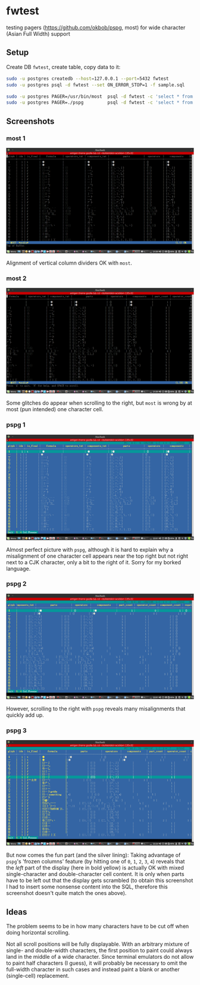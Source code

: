 

# fwtest

testing pagers (https://github.com/okbob/pspg, most) for wide character (Asian Full Width) support

## Setup

Create DB `fwtest`, create table, copy data to it:

```bash
sudo -u postgres createdb --host=127.0.0.1 --port=5432 fwtest
sudo -u postgres psql -d fwtest --set ON_ERROR_STOP=1 -f sample.sql
```

```bash
sudo -u postgres PAGER=/usr/bin/most  psql -d fwtest -c 'select * from formulas'
sudo -u postgres PAGER=./pspg         psql -d fwtest -c 'select * from formulas'
```

## Screenshots


### most 1

![fwtest-most-1.png](https://github.com/loveencounterflow/fwtest/blob/master/fwtest-most-1.png?raw=true)

Alignment of vertical column dividers OK with `most`.

### most 2

![fwtest-most-2.png](https://github.com/loveencounterflow/fwtest/blob/master/fwtest-most-2.png?raw=true)

Some glitches do appear when scrolling to the right, but `most` is wrong by at most (pun intended) one
character cell.

### pspg 1

![fwtest-pspg-1.png](https://github.com/loveencounterflow/fwtest/blob/master/fwtest-pspg-1.png?raw=true)

Almost perfect picture with `pspg`, although it is hard to explain why a misalignment of one character
cell appears near the top right but not right next to a CJK character, only a bit to the right of it. Sorry
for my borked language.

### pspg 2

![fwtest-pspg-2.png](https://github.com/loveencounterflow/fwtest/blob/master/fwtest-pspg-2.png?raw=true)

However, scrolling to the right with `pspg` reveals many misalignments that quickly add up.

### pspg 3

![fwtest-pspg-3.png](https://github.com/loveencounterflow/fwtest/blob/master/fwtest-pspg-3.png?raw=true)

But now comes the fun part (and the silver lining): Taking advantage of `pspg`'s 'frozen columns' feature
(by hitting one of `0`, `1`, `2`, `3`, `4`) reveals that the *left* part of the display (here in bold
yellow) is actually OK with mixed single-character and double-character cell content. It is only when
parts have to be left out that the display gets scrambled (to obtain this screenshot I had to insert some
nonsense content into the SQL, therefore this screenshot doesn't quite match the ones above).


## Ideas

The problem seems to be in how many characters have to be cut off when doing horizontal scrolling.

Not all scroll positions will be fully displayable. With an arbitrary mixture of single- and double-width
characters, the first position to paint could always land in the middle of a wide character. Since terminal
emulators do not allow to paint half characters (I guess), it will probably be necessary to omit the
full-width character in such cases and instead paint a blank or another (single-cell) replacement.





